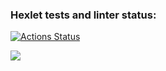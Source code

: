 ### Hexlet tests and linter status:
[![Actions Status](https://github.com/SoulVayne/frontend-project-44/actions/workflows/hexlet-check.yml/badge.svg)](https://github.com/SoulVayne/frontend-project-44/actions)

<a href="https://codeclimate.com/github/SoulVayne/frontend-project-44/maintainability"><img src="https://api.codeclimate.com/v1/badges/f56c6df833ce6ce345bc/maintainability" /></a>
